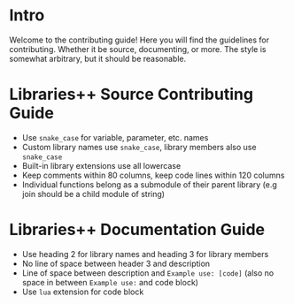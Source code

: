 # Intro

Welcome to the contributing guide! Here you will find the guidelines for contributing. Whether it be source, documenting, or more. The style is somewhat arbitrary, but it should be reasonable.


# Libraries++ Source Contributing Guide
* Use `snake_case` for variable, parameter, etc. names
* Custom library names use `snake_case`, library members also use `snake_case`
* Built-in library extensions use all lowercase
* Keep comments within 80 columns, keep code lines within 120 columns
* Individual  functions belong as a submodule of their parent library (e.g join should be a child module of string)

# Libraries++ Documentation Guide
* Use heading 2 for library names and heading 3 for library members
* No line of space between header 3 and description
* Line of space between description and `Example use: [code]` (also no space in between `Example use:` and code block)
* Use `lua` extension for code block
